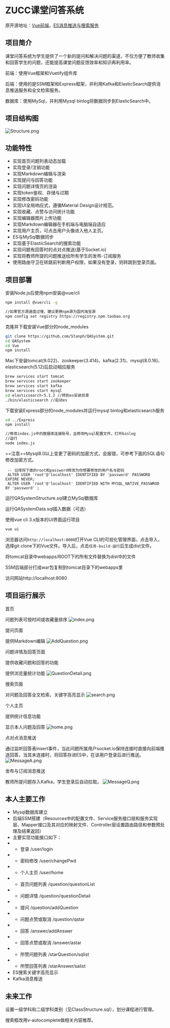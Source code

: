 # ZUCC课堂问答系统

原开源地址：[Vue前端](https://github.com/lychs1998/QA-bbs-front)，[ES消息推送与搜索服务](https://github.com/lychs1998/EMS-Message-push)

## 项目简介

课堂问答系统为学生提供了一个新的提问和解决问题的渠道，不仅方便了教师收集和回答学生的问题，还能提高课堂问题反馈效率和知识再利用率。

前端：使用Vue框架和Vuetify组件库

后端：使用的是SSM框架和Express框架，并利用Kafka和ElasticSearch提供消息推送服务和全文检索服务。

数据库：使用MySql，并利用Mysql binlog将数据同步到ElasticSearch中。

## 项目结构图

![Structure.png](Structure.png)

## 功能特性

- 实现首页问题列表动态加载
- 实现登录/注销功能
- 实现Markdown编辑与渲染
- 实现提问与回答功能
- 实现问题详情页的渲染
- 实现token鉴权、存储与过期
- 实现修改密码功能
- 实现UI全局响应式，遵循Material Design设计规范。
- 实现收藏、点赞与访问统计功能
- 实现编辑器图片上传功能
- 实现Markdown编辑器在手机端与电脑端自适应
- 实现用户主页，可点击用户头像进入他人主页。
- ES与MySql数据同步
- 实现基于ElasticSearch的搜索功能
- 实现问题有回答时的点对点推送(基于Socket.io)
- 实现将教师所提的问题推送给所有学生的发布-订阅服务
- 使用路由守卫在转跳前判断用户权限，如果没有登录，则转跳到登录页面。

## 项目部署

安装Node.js后使用npm安装@vue/cli

```bash
npm install @vue/cli -g

//如果官方源速度过慢，建议更换npm源为国内淘宝源
npm config set registry https://registry.npm.taobao.org
```

克隆并下载安装Vue部分的node_modules

```bash
git clone https://github.com/Stanph/QASystem.git
cd QASystem
cd Vue
npm install
```

Mac下安装tomcat(9.022)、zookeeper(3.414)、kafka(2.31)、mysql(8.0.16)、elasticsearch(5.12)后启动相应服务

```bash
brew services start tomcat 
brew services start zookeeper
brew services start kafka 
brew services start mysql 
cd elasticsearch-5.1.2 //转到es安装目录
./bin/elasticsearch //启动es
```

下载安装Express部分的node_modules并运行mysql binlog和elasticsearch服务

```bash
cd ../Express
npm install

//修改index.js中的数据库连接账号，且修改Mysql配置文件，打开binlog
//运行
node index.js
```

==注意==Mysql8.0以上变更了密码的加密方式，会报错，可参考下面的SQL语句修改加密方式。

```mysql
 -- 记得将下面的root和password修改为你想要修改的用户名与密码
 ALTER USER 'root'@'localhost' IDENTIFIED BY 'password' PASSWORD EXPIRE NEVER;
 ALTER USER 'root'@'localhost' IDENTIFIED WITH MYSQL_NATIVE_PASSWROD BY 'password' ;
```

运行QASystemStructure.sql建立MySql数据库

运行QASystemData.sql插入数据（可选）

使用vue cli 3.x版本的UI界面运行项目

```bash
vue ui
```

浏览器访问`http://localhost:8000`打开Vue CLI的可视化管理界面，点击导入，选择git clone下的Vue文件。导入后，点击`任务-build-运行`后生成dist文件。

将tomcat目录中webapps/ROOT下的所有文件替换为dist中的文件

SSM后端部分打成war包复制到tomcat目录下的webapps里

访问网站http://localhost:8080

## 项目运行展示
首页

问题列表可按时间或收藏量排序
![index.png](index.png)

提问页面

提供Markdown编辑
![AddQuestion.png](AddQuestion.png)

问题详情及回答页面

提供收藏问题和回答的功能

提供浏览量统计功能
![QuestionDetail.png](QuestionDetail.png)

搜索页面

对问题及回答全文检索，关键字高亮显示
![search.png](search.png)

个人主页

提供统计信息功能

显示本人问题及回答
![home.png](home.png)

点对点消息推送

通过监听回答表insert事件，当此问题所属用户socket.io保持连接时直接向前端推送回答，当其未连接时，将回答存进ES中，在该用户登录后进行推送。
![MessageA.png](MessageA.png)

发布与订阅消息推送

教师所提问题存入Kafka，学生登录后自动拉取。
![MessageQ.png](MessageQ.png)




## 本人主要工作
- Mysql数据库建立
- 后端SSM搭建（Resources中的配置文件、Service服务接口层和服务实现层、Mapper接口及其对应的映射文件、Controller层设置路由路径和参数预处理及结果返回）
- 主要实现功能接口如下：
- - 登录 /user/login
- - 密码修改 /user/changePwd
- - 个人主页 /user/home
- - 首页问题列表 /question/questionList
- - 问题详情 /question/questionDetail
- - 提问 /question/addQuestion
- - 问题点赞或取消 /question/qstar
- - 回答 /answer/addAnswer
- - 回答点赞或取消 /answer/astar
- - 所赞问题列表 /starQuestion/sqlist
- - 所赞回答列表 /starAnswer/salist
- ES搜索关键字高亮显示
- Kafka消息推送

## 未来工作
设置一级学科和二级学科类别（见ClassStructure.sql），划分课程进行管理。

搜索框改用v-autocomplete做相关内容推荐。


